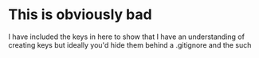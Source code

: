 # This is obviously bad
I have included the keys in here to show that I have an understanding of 
creating keys but ideally you'd hide them behind a .gitignore and the such
